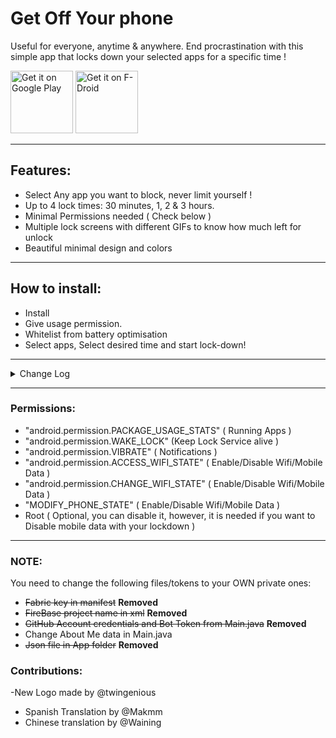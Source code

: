 # Get Off Your phone

Useful for everyone, anytime & anywhere. End procrastination with this simple app that locks down your selected apps for a specific time !

<a href='https://play.google.com/store/apps/details?id=com.nephi.getoffyourphone'><img alt='Get it on Google Play' src='https://play.google.com/intl/en_us/badges/images/generic/en_badge_web_generic.png' height="100"/></a> <a href="https://f-droid.org/app/com.nephi.getoffyourphone"><img src="https://f-droid.org/badge/get-it-on.png" alt="Get it on F-Droid" height="100"></a>

______

## Features:

- Select Any app you want to block, never limit yourself !
- Up to 4 lock times: 30 minutes, 1, 2 & 3 hours.
- Minimal Permissions needed ( Check below )
- Multiple lock screens with different GIFs to know how much left for unlock
- Beautiful minimal design and colors

______

## How to install:

- Install
- Give usage permission.
- Whitelist from battery optimisation
- Select apps, Select desired time and start lock-down!

______

<details><summary>Change Log</summary>
<p>

    v6.1r (1.3.2019//1:55:24)

    [Fixed]
    - Midnight Timer increasing to 20+ hours by itself (Please leave a feedback whether this fix is working for you or not)
    - Fixed notifications selected time text (From 2 mins/Hours to Hours only or Minutes only)
    - Cleaned some unused strings

    [New]
    - Chinese translation by @Waining
    - Spanish Translation by @Makmm 

    [Updated]
    - Dependencies and Libraries, supporting Android Pie SDK 28

    More updates and feature requests coming soon! Happy New year <3
   
    v6.0r (1.10.2018//16:28:08)

    [Fixed]
    - Critical Bug related to Timer-Done notification
    - Increased timeout of app close after lock-down start ( 2.5 seconds )
    - Notifications text
    - Usage stats Format + Algorithm

    [New]
    - App Icon ( Thanks to twingenious)
    - System-wide lockdown (Mobile Data lock needs ROOT)
    - Vibration pattern upon open of locked app

    [Removed]
    - Previous App Open Counter & different lock screens

    NOTE: New Permissions are needed to turn wifi and mobile data on/off
    _________

    v5.9r (18.9.2018//00:05:37)

    [NEW]

    - Daily usage per app (Press on an app in "Selected Apps" screen)
    - Privacy Policy link in About Me
    - F-Droid link in About Me

    [Announcment]

    - Next update will take sometime as i will implement user requested features & reported bugs all at once, bare with me please!

    _________


    If you want to contribute with translations, visit the GitHub repo or Email me.

    Now Get Off Your Phone 🤨

    _________

    5.8r (12.9.2018//10:25:57)

    [NEW]

    Currently selected apps ( Feature Request )
    Now you can check your selected apps without opening the app selector; you can also open specific app settings screen by clicking on it. ( This feature will get more updates such as Usage Time per App )

    _________

    v5.7r (10.9.2018//11:11:41)

    [FIXED]

    - OpenCounters changed from double digits to: 2,3,4,5

    [ANNOUNCEMENT]

    - GOYP is now on F-Droid!

    _________

    v5.6r (21.7.2018//10:40:31)

    [NEW]

    - You can now contribute to translations! Email me if you are interested in translating the app :)

    [Fixed]

    - Some of the selected apps disappearing (Thanks to a user bug report!)
    - Crash upon pressing on Bug Reporter (This has been completely removed)

    [Updated]

    - Multi Selector Library
    - Other dependancies
    - Playstore screenshots
    - Added support email in About
    - Added GitHub account in About


    Thankyou for taking the time and leaving bug reports/feedback!

    Have a wonderful weekend!

</p>
</details>

______

### Permissions:

- "android.permission.PACKAGE_USAGE_STATS" ( Running Apps )
- "android.permission.WAKE_LOCK" (Keep Lock Service alive )
- "android.permission.VIBRATE" ( Notifications )
- "android.permission.ACCESS_WIFI_STATE" ( Enable/Disable Wifi/Mobile Data )
- "android.permission.CHANGE_WIFI_STATE" ( Enable/Disable Wifi/Mobile Data )
- "MODIFY_PHONE_STATE" ( Enable/Disable Wifi/Mobile Data )
- Root ( Optional,  you can disable it, however, it is needed if you want to Disable mobile data with your lockdown )

______

### NOTE:

You need to change the following files/tokens to your OWN private ones:

- ~~Fabric key in manifest~~ **Removed**
- ~~FireBase project name in xml~~ **Removed**
- ~~GitHub Account credentials and Bot Token from Main.java~~ **Removed**
- Change About Me data in Main.java
- ~~Json file in App folder~~ **Removed**

### Contributions:
-New Logo made by @twingenious 
- Spanish Translation by @Makmm
- Chinese translation by @Waining
